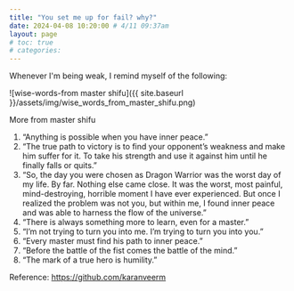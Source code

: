```yaml
---
title: "You set me up for fail? why?"
date: 2024-04-08 10:20:00 # 4/11 09:37am
layout: page
# toc: true
# categories:
---
```


Whenever I'm being weak, I remind myself of the following:

![wise-words-from master shifu]({{ site.baseurl }}/assets/img/wise_words_from_master_shifu.png)

More from master shifu
1. “Anything is possible when you have inner peace.”
1. “The true path to victory is to find your opponent’s weakness and make him suffer for it. To take his strength and use it against him until he finally falls or quits.”
1. “So, the day you were chosen as Dragon Warrior was the worst day of my life. By far. Nothing else came close. It was the worst, most painful, mind-destroying, horrible moment I have ever experienced. But once I realized the problem was not you, but within me, I found inner peace and was able to harness the flow of the universe.”
1. “There is always something more to learn, even for a master.”
1. “I’m not trying to turn you into me. I’m trying to turn you into you.”
1. “Every master must find his path to inner peace.”
1. “Before the battle of the fist comes the battle of the mind.”
1. “The mark of a true hero is humility.”

Reference:
https://github.com/karanveerm

